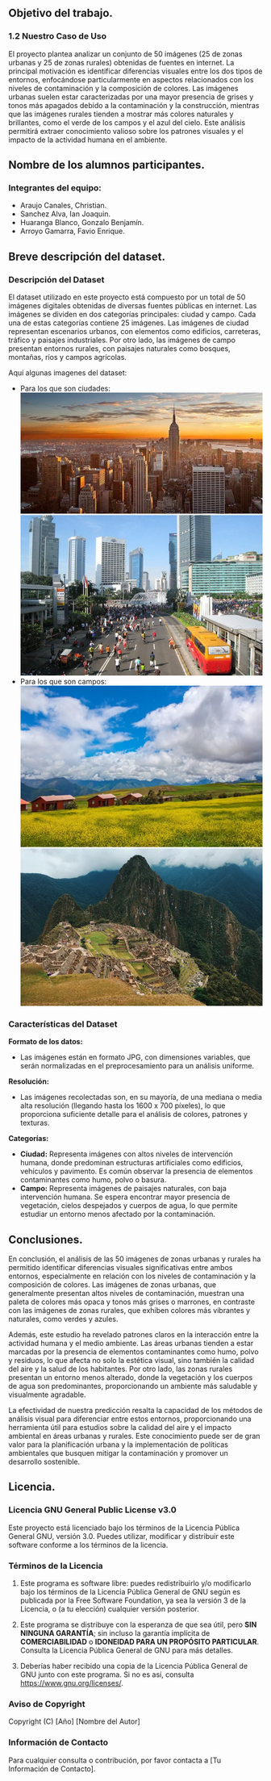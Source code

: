 ## Objetivo del trabajo.
### 1.2 Nuestro Caso de Uso
El proyecto plantea analizar un conjunto de 50 imágenes (25 de zonas urbanas y 25 de zonas rurales) obtenidas de fuentes en internet. La principal motivación es identificar diferencias visuales entre los dos tipos de entornos, enfocándose particularmente en aspectos relacionados con los niveles de contaminación y la composición de colores. Las imágenes urbanas suelen estar caracterizadas por una mayor presencia de grises y tonos más apagados debido a la contaminación y la construcción, mientras que las imágenes rurales tienden a mostrar más colores naturales y brillantes, como el verde de los campos y el azul del cielo. Este análisis permitirá extraer conocimiento valioso sobre los patrones visuales y el impacto de la actividad humana en el ambiente.

## Nombre de los alumnos participantes.
### Integrantes del equipo:
- Araujo Canales, Christian.
- Sanchez Alva, Ian Joaquin.
- Huaranga Blanco, Gonzalo Benjamín.
- Arroyo Gamarra, Favio Enrique.

## Breve descripción del dataset.
### Descripción del Dataset
El dataset utilizado en este proyecto está compuesto por un total de 50 imágenes digitales obtenidas de diversas fuentes públicas en internet. Las imágenes se dividen en dos categorías principales: ciudad y campo. Cada una de estas categorías contiene 25 imágenes. Las imágenes de ciudad representan escenarios urbanos, con elementos como edificios, carreteras, tráfico y paisajes industriales. Por otro lado, las imágenes de campo presentan entornos rurales, con paisajes naturales como bosques, montañas, ríos y campos agrícolas.

Aquí algunas imagenes del dataset:
- Para los que son ciudades: 
![alt text](img7.jpg)
![alt text](img11.jpg)
- Para los que son campos:
![alt text](img5.jpg)
![alt text](img18.jpg)

### Características del Dataset
**Formato de los datos:** 
- Las imágenes están en formato JPG, con dimensiones variables, que serán normalizadas en el preprocesamiento para un análisis uniforme.

**Resolución:** 
- Las imágenes recolectadas son, en su mayoría, de una mediana o media alta resolución (llegando hasta los 1600 x 700 píxeles), lo que proporciona suficiente detalle para el análisis de colores, patrones y texturas.

**Categorías:**
- **Ciudad:** Representa imágenes con altos niveles de intervención humana, donde predominan estructuras artificiales como edificios, vehículos y pavimento. Es común observar la presencia de elementos contaminantes como humo, polvo o basura.
- **Campo:** Representa imágenes de paisajes naturales, con baja intervención humana. Se espera encontrar mayor presencia de vegetación, cielos despejados y cuerpos de agua, lo que permite estudiar un entorno menos afectado por la contaminación.


## Conclusiones.
En conclusión, el análisis de las 50 imágenes de zonas urbanas y rurales ha permitido identificar diferencias visuales significativas entre ambos entornos, especialmente en relación con los niveles de contaminación y la composición de colores. Las imágenes de zonas urbanas, que generalmente presentan altos niveles de contaminación, muestran una paleta de colores más opaca y tonos más grises o marrones, en contraste con las imágenes de zonas rurales, que exhiben colores más vibrantes y naturales, como verdes y azules. 

Además, este estudio ha revelado patrones claros en la interacción entre la actividad humana y el medio ambiente. Las áreas urbanas tienden a estar marcadas por la presencia de elementos contaminantes como humo, polvo y residuos, lo que afecta no solo la estética visual, sino también la calidad del aire y la salud de los habitantes. Por otro lado, las zonas rurales presentan un entorno menos alterado, donde la vegetación y los cuerpos de agua son predominantes, proporcionando un ambiente más saludable y visualmente agradable.

La efectividad de nuestra predicción resalta la capacidad de los métodos de análisis visual para diferenciar entre estos entornos, proporcionando una herramienta útil para estudios sobre la calidad del aire y el impacto ambiental en áreas urbanas y rurales. Este conocimiento puede ser de gran valor para la planificación urbana y la implementación de políticas ambientales que busquen mitigar la contaminación y promover un desarrollo sostenible.


## Licencia.
### Licencia GNU General Public License v3.0
Este proyecto está licenciado bajo los términos de la Licencia Pública General GNU, versión 3.0. Puedes utilizar, modificar y distribuir este software conforme a los términos de la licencia.

### Términos de la Licencia
1. Este programa es software libre: puedes redistribuirlo y/o modificarlo bajo los términos de la Licencia Pública General de GNU según es publicada por la Free Software Foundation, ya sea la versión 3 de la Licencia, o (a tu elección) cualquier versión posterior.

2. Este programa se distribuye con la esperanza de que sea útil, pero **SIN NINGUNA GARANTÍA**; sin incluso la garantía implícita de **COMERCIABILIDAD** o **IDONEIDAD PARA UN PROPÓSITO PARTICULAR**. Consulta la Licencia Pública General de GNU para más detalles.

3. Deberías haber recibido una copia de la Licencia Pública General de GNU junto con este programa. Si no es así, consulta <https://www.gnu.org/licenses/>.

### Aviso de Copyright
Copyright (C) [Año] [Nombre del Autor]

### Información de Contacto
Para cualquier consulta o contribución, por favor contacta a [Tu Información de Contacto].